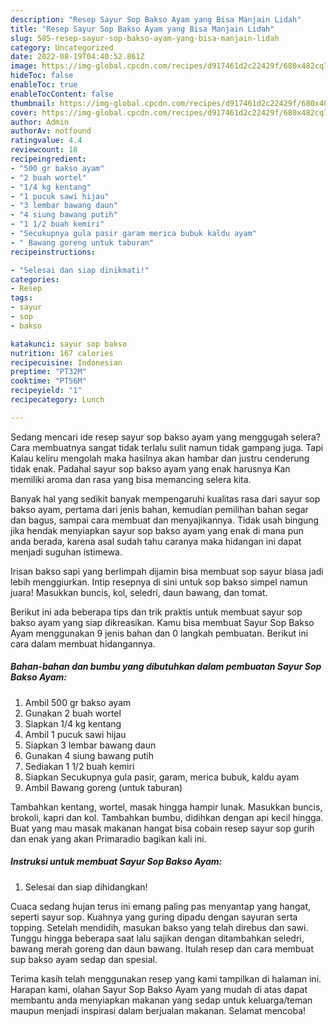 ```yaml
---
description: "Resep Sayur Sop Bakso Ayam yang Bisa Manjain Lidah"
title: "Resep Sayur Sop Bakso Ayam yang Bisa Manjain Lidah"
slug: 585-resep-sayur-sop-bakso-ayam-yang-bisa-manjain-lidah
category: Uncategorized
date: 2022-08-19T04:40:52.861Z
image: https://img-global.cpcdn.com/recipes/d917461d2c22429f/680x482cq70/sayur-sop-bakso-ayam-foto-resep-utama.jpg
hideToc: false
enableToc: true
enableTocContent: false
thumbnail: https://img-global.cpcdn.com/recipes/d917461d2c22429f/680x482cq70/sayur-sop-bakso-ayam-foto-resep-utama.jpg
cover: https://img-global.cpcdn.com/recipes/d917461d2c22429f/680x482cq70/sayur-sop-bakso-ayam-foto-resep-utama.jpg
author: Admin
authorAv: notfound
ratingvalue: 4.4
reviewcount: 18
recipeingredient:
- "500 gr bakso ayam"
- "2 buah wortel"
- "1/4 kg kentang"
- "1 pucuk sawi hijau"
- "3 lembar bawang daun"
- "4 siung bawang putih"
- "1 1/2 buah kemiri"
- "Secukupnya gula pasir garam merica bubuk kaldu ayam"
- " Bawang goreng untuk taburan"
recipeinstructions:

- "Selesai dan siap dinikmati!"
categories:
- Resep
tags:
- sayur
- sop
- bakso

katakunci: sayur sop bakso 
nutrition: 167 calories
recipecuisine: Indonesian
preptime: "PT32M"
cooktime: "PT56M"
recipeyield: "1"
recipecategory: Lunch

---
```



Sedang mencari ide resep sayur sop bakso ayam yang menggugah selera? Cara membuatnya sangat tidak terlalu sulit namun tidak gampang juga. Tapi Kalau keliru mengolah maka hasilnya akan hambar dan justru cenderung tidak enak. Padahal sayur sop bakso ayam yang enak harusnya Kan memiliki aroma dan rasa yang bisa memancing selera kita.


Banyak hal yang sedikit banyak mempengaruhi kualitas rasa dari sayur sop bakso ayam, pertama dari jenis bahan, kemudian pemilihan bahan segar dan bagus, sampai cara membuat dan menyajikannya. Tidak usah bingung jika hendak menyiapkan sayur sop bakso ayam yang enak di mana pun anda berada, karena asal sudah tahu caranya maka hidangan ini dapat menjadi suguhan istimewa.

Irisan bakso sapi yang berlimpah dijamin bisa membuat sop sayur biasa jadi lebih menggiurkan. Intip resepnya di sini untuk sop bakso simpel namun juara! Masukkan buncis, kol, seledri, daun bawang, dan tomat.


Berikut ini ada beberapa tips dan trik praktis untuk membuat sayur sop bakso ayam yang siap dikreasikan. Kamu bisa membuat Sayur Sop Bakso Ayam menggunakan 9 jenis bahan dan 0 langkah pembuatan. Berikut ini cara dalam membuat hidangannya.

<!--inarticleads1-->

##### Bahan-bahan dan bumbu yang dibutuhkan dalam pembuatan Sayur Sop Bakso Ayam:

1. Ambil 500 gr bakso ayam
1. Gunakan 2 buah wortel
1. Siapkan 1/4 kg kentang
1. Ambil 1 pucuk sawi hijau
1. Siapkan 3 lembar bawang daun
1. Gunakan 4 siung bawang putih
1. Sediakan 1 1/2 buah kemiri
1. Siapkan Secukupnya gula pasir, garam, merica bubuk, kaldu ayam
1. Ambil  Bawang goreng (untuk taburan)


Tambahkan kentang, wortel, masak hingga hampir lunak. Masukkan buncis, brokoli, kapri dan kol. Tambahkan bumbu, didihkan dengan api kecil hingga. Buat yang mau masak makanan hangat bisa cobain resep sayur sop gurih dan enak yang akan Primaradio bagikan kali ini. 

<!--inarticleads2-->

##### Instruksi untuk membuat Sayur Sop Bakso Ayam:


1. Selesai dan siap dihidangkan!

Cuaca sedang hujan terus ini emang paling pas menyantap yang hangat, seperti sayur sop. Kuahnya yang guring dipadu dengan sayuran serta topping. Setelah mendidih, masukan bakso yang telah direbus dan sawi. Tunggu hingga beberapa saat lalu sajikan dengan ditambahkan seledri, bawang merah goreng dan daun bawang. Itulah resep dan cara membuat sup bakso ayam sedap dan spesial. 

Terima kasih telah menggunakan resep yang kami tampilkan di halaman ini. Harapan kami, olahan Sayur Sop Bakso Ayam yang mudah di atas dapat membantu anda menyiapkan makanan yang sedap untuk keluarga/teman maupun menjadi inspirasi dalam berjualan makanan. Selamat mencoba!
